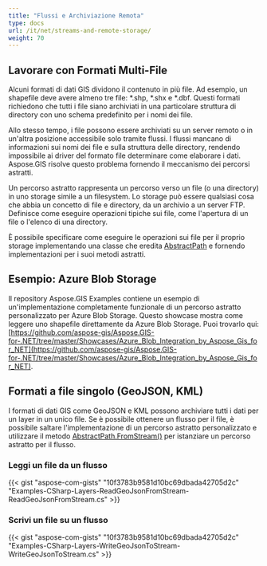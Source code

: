 ```yaml
---
title: "Flussi e Archiviazione Remota"
type: docs
url: /it/net/streams-and-remote-storage/
weight: 70
---
```


## **Lavorare con Formati Multi-File**
Alcuni formati di dati GIS dividono il contenuto in più file. Ad esempio, un shapefile deve avere almeno tre file: *.shp, *.shx e *.dbf. Questi formati richiedono che tutti i file siano archiviati in una particolare struttura di directory con uno schema predefinito per i nomi dei file.

Allo stesso tempo, i file possono essere archiviati su un server remoto o in un'altra posizione accessibile solo tramite flussi. I flussi mancano di informazioni sui nomi dei file e sulla struttura delle directory, rendendo impossibile ai driver del formato file determinare come elaborare i dati. Aspose.GIS risolve questo problema fornendo il meccanismo dei percorsi astratti.

Un percorso astratto rappresenta un percorso verso un file (o una directory) in uno storage simile a un filesystem. Lo storage può essere qualsiasi cosa che abbia un concetto di file e directory, da un archivio a un server FTP. Definisce come eseguire operazioni tipiche sui file, come l'apertura di un file o l'elenco di una directory.

È possibile specificare come eseguire le operazioni sui file per il proprio storage implementando una classe che eredita [AbstractPath](https://reference.aspose.com/gis/net/aspose.gis/abstractpath) e fornendo implementazioni per i suoi metodi astratti.
## **Esempio: Azure Blob Storage**
Il repository Aspose.GIS Examples contiene un esempio di un'implementazione completamente funzionale di un percorso astratto personalizzato per Azure Blob Storage. Questo showcase mostra come leggere uno shapefile direttamente da Azure Blob Storage. Puoi trovarlo qui: [https://github.com/aspose-gis/Aspose.GIS-for-.NET/tree/master/Showcases/Azure_Blob_Integration_by_Aspose_Gis_for_NET](https://github.com/aspose-gis/Aspose.GIS-for-.NET/tree/master/Showcases/Azure_Blob_Integration_by_Aspose_Gis_for_NET).
## **Formati a file singolo (GeoJSON, KML)**
I formati di dati GIS come GeoJSON e KML possono archiviare tutti i dati per un layer in un unico file. Se è possibile ottenere un flusso per il file, è possibile saltare l'implementazione di un percorso astratto personalizzato e utilizzare il metodo [AbstractPath.FromStream()](https://reference.aspose.com/gis/net/aspose.gis/abstractpath/methods/fromstream) per istanziare un percorso astratto per il flusso.
### **Leggi un file da un flusso**
{{< gist "aspose-com-gists" "10f3783b9581d10bc69dbada42705d2c" "Examples-CSharp-Layers-ReadGeoJsonFromStream-ReadGeoJsonFromStream.cs" >}}
### **Scrivi un file su un flusso**
{{< gist "aspose-com-gists" "10f3783b9581d10bc69dbada42705d2c" "Examples-CSharp-Layers-WriteGeoJsonToStream-WriteGeoJsonToStream.cs" >}}

